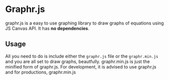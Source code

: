<h1> Graphr.js </h1>
<p>
	graphr.js is a easy to use graphing library to draw graphs of equations using JS Canvas API. It has <b>no dependencies</b>.
</p>

<h2>Usage</h2>
<p>
	All you need to do is include either the <code>graphr.js</code> file or the <code>graphr.min.js</code> and you are all set to draw graphs, beautfully. graphr.min.js is just the minified form of graphr.js. For development, it is advised to use graphr.js and for productions, graphr.min.js
</p>